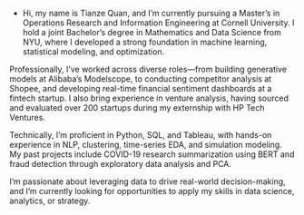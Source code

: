 - Hi, my name is Tianze Quan, and I’m currently pursuing a Master’s in Operations Research and Information Engineering at Cornell University. I hold a joint Bachelor’s degree in Mathematics and Data Science from NYU, where I developed a strong foundation in machine learning, statistical modeling, and optimization.

Professionally, I’ve worked across diverse roles—from building generative models at Alibaba’s Modelscope, to conducting competitor analysis at Shopee, and developing real-time financial sentiment dashboards at a fintech startup. I also bring experience in venture analysis, having sourced and evaluated over 200 startups during my externship with HP Tech Ventures.

Technically, I’m proficient in Python, SQL, and Tableau, with hands-on experience in NLP, clustering, time-series EDA, and simulation modeling. My past projects include COVID-19 research summarization using BERT and fraud detection through exploratory data analysis and PCA.

I’m passionate about leveraging data to drive real-world decision-making, and I’m currently looking for opportunities to apply my skills in data science, analytics, or strategy.